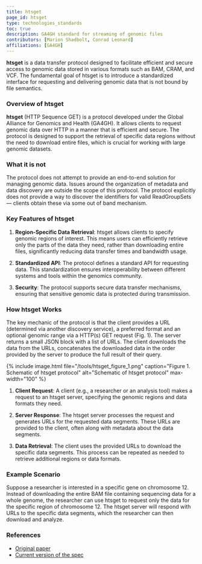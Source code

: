 ```yaml
---
title: htsget
page_id: htsget
type: technologies_standards
toc: true
description: GA4GH standard for streaming of genomic files
contributors: [Marion Shadbolt, Conrad Leonard]
affiliations: [GA4GH]
---
```


**htsget** is a data transfer protocol designed to facilitate efficient and secure access to genomic data stored in various formats such as BAM, CRAM, and VCF. The fundamental goal of htsget is to introduce a standardized interface for requesting and delivering genomic data that is not bound by file semantics.

### Overview of htsget

**htsget** (HTTP Sequence GET) is a protocol developed under the Global Alliance for Genomics and Health (GA4GH). It allows clients to request genomic data over HTTP in a manner that is efficient and secure. The protocol is designed to support the retrieval of specific data regions without the need to download entire files, which is crucial for working with large genomic datasets.

### What it is not
The protocol does not attempt to provide an end-to-end solution for managing genomic data. Issues around the organization of metadata and data discovery are outside the scope of this protocol. The protocol explicitly does not provide a way to discover the identifiers for valid ReadGroupSets — clients obtain these via some out of band mechanism.

### Key Features of htsget

1. **Region-Specific Data Retrieval**: htsget allows clients to specify genomic regions of interest. This means users can efficiently retrieve only the parts of the data they need, rather than downloading entire files, significantly reducing data transfer times and bandwidth usage.

2. **Standardized API**: The protocol defines a standard API for requesting data. This standardization ensures interoperability between different systems and tools within the genomics community.

3. **Security**: The protocol supports secure data transfer mechanisms, ensuring that sensitive genomic data is protected during transmission.

### How htsget Works

The key mechanic of the protocol is that the client provides a URL (determined via another discovery service), a preferred format and an optional genomic range via a HTTP(s) GET request (Fig. 1). The server returns a small JSON block with a list of URLs. The client downloads the data from the URLs, concatenates the downloaded data in the order provided by the server to produce the full result of their query.

{% include image.html file="/tools/htsget_figure_1.png" caption="Figure 1. Schematic of htsget protocol" alt="Schematic of htsget protocol" max-width="100" %}


1. **Client Request**: A client (e.g., a researcher or an analysis tool) makes a request to an htsget server, specifying the genomic regions and data formats they need.

2. **Server Response**: The htsget server processes the request and generates URLs for the requested data segments. These URLs are provided to the client, often along with metadata about the data segments.

3. **Data Retrieval**: The client uses the provided URLs to download the specific data segments. This process can be repeated as needed to retrieve additional regions or data formats.

### Example Scenario

Suppose a researcher is interested in a specific gene on chromosome 12. Instead of downloading the entire BAM file containing sequencing data for a whole genome, the researcher can use htsget to request only the data for the specific region of chromosome 12. The htsget server will respond with URLs to the specific data segments, which the researcher can then download and analyze.


### References
* [Original paper](https://doi.org/10.1093/bioinformatics/bty492)
* [Current version of the spec](https://samtools.github.io/hts-specs/htsget.html)
